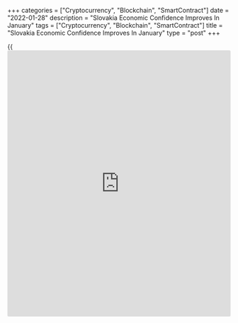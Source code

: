 +++
categories = ["Cryptocurrency", "Blockchain", "SmartContract"]
date = "2022-01-28"
description = "Slovakia Economic Confidence Improves In January"
tags = ["Cryptocurrency", "Blockchain", "SmartContract"]
title = "Slovakia Economic Confidence Improves In January"
type = "post"
+++

{{<iframe id="large-banner" src="https://www.bounty.group/#slide=21.0" width="100%" height="600" scrolling="no" style="border: 0px solid rgb(216, 221, 230); border-radius: 3px;">}}

Slovakia's economic sentiment improved in January, data from the
Statistical Office of the Slovak Republic showed on Friday.

The economic sentiment index increased to 98.2 in January from 94.8 in
December.

Among components, the industrial confidence index fell to -4.3 in
January from -3.3 in the prior month.

The morale index for the construction sector rose to -11.5, while those
for retail trade improved to 18.0.

The services confidence indicator grew to 15.7 in January from 7.0 in
the previous month.

The consumer confidence index improved to -21.4 in January from -25.9 in
the preceding month.

For comments and feedback [contact](https://www.playgroundfx.com/contact/): editorial@rtt[news](https://www.letsplayfx.com/blog/forex-news-website/).com

[Economic News][1]

 **What parts of the world are seeing the best (and worst) economic
performances lately? Click[here][2] to check out our [Econ Scorecard][2]
and find out! See up-to-the-moment [ranking](https://www.playgroundfx.com/blog/crypto-exchange-ranking/)s for the best and worst
performers in [GDP][3], [unemployment rate][4], [inflation][5] and much
more.**

   1. www.rtt[news](https://www.letsplayfx.com/blog/forex-news-website/).com/Content/EconomicNews.aspx
   2. www.rtt[news](https://www.letsplayfx.com/blog/forex-news-website/).com/economic-scorecard/world-rank/unemployment-rate/highest-performance.aspx
   3. www.rtt[news](https://www.letsplayfx.com/blog/forex-news-website/).com/economic-scorecard/world-rank/GDP/highest-performance.aspx
   4. www.rtt[news](https://www.letsplayfx.com/blog/forex-news-website/).com/economic-scorecard/world-rank/unemployment-rate/lowest-performance.aspx
   5. www.rtt[news](https://www.letsplayfx.com/blog/forex-news-website/).com/economic-scorecard/world-rank/CPI/highest-performance.aspx